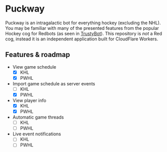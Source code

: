 # Puckway

Puckway is an intragalactic bot for everything hockey (excluding the NHL). You may be familiar with many of the presented features from the popular Hockey cog for Redbots (as seen in [TrustyBot](https://github.com/TrustyJAID/Trusty-cogs)). This repository is *not* a Red cog, instead it is an independent application built for CloudFlare Workers.

## Features & roadmap

- View game schedule
    - [x] KHL
    - [x] PWHL
- Import game schedule as server events
    - [ ] KHL
    - [x] PWHL
- View player info
    - [x] KHL
    - [x] PWHL
- Automatic game threads
    - [ ] KHL
    - [ ] PWHL
- Live event notifications
    - [ ] KHL
    - [ ] PWHL
